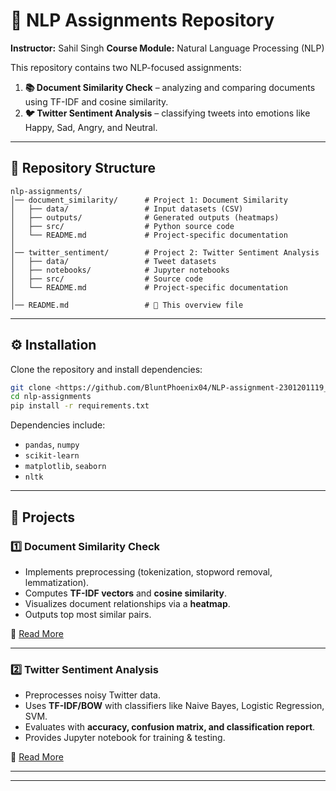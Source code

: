 # 📂 NLP Assignments Repository

**Instructor:** Sahil Singh
**Course Module:** Natural Language Processing (NLP)

This repository contains two NLP-focused assignments:

1. **📚 Document Similarity Check** – analyzing and comparing documents using TF-IDF and cosine similarity.
2. **🐦 Twitter Sentiment Analysis** – classifying tweets into emotions like Happy, Sad, Angry, and Neutral.

---

## 📁 Repository Structure

```
nlp-assignments/
│── document_similarity/      # Project 1: Document Similarity
│   ├── data/                 # Input datasets (CSV)
│   ├── outputs/              # Generated outputs (heatmaps)
│   ├── src/                  # Python source code
│   └── README.md             # Project-specific documentation
│
│── twitter_sentiment/        # Project 2: Twitter Sentiment Analysis
│   ├── data/                 # Tweet datasets
│   ├── notebooks/            # Jupyter notebooks
│   ├── src/                  # Source code
│   └── README.md             # Project-specific documentation
│
│── README.md                 # 🔹 This overview file
```

---

## ⚙️ Installation

Clone the repository and install dependencies:

```bash
git clone <https://github.com/BluntPhoenix04/NLP-assignment-2301201119_Siddhant.git>
cd nlp-assignments
pip install -r requirements.txt
```

Dependencies include:

* `pandas`, `numpy`
* `scikit-learn`
* `matplotlib`, `seaborn`
* `nltk`

---

## 🚀 Projects

### 1️⃣ Document Similarity Check

* Implements preprocessing (tokenization, stopword removal, lemmatization).
* Computes **TF-IDF vectors** and **cosine similarity**.
* Visualizes document relationships via a **heatmap**.
* Outputs top most similar pairs.

📄 [Read More](Document-Similarity-Checker/README.md)

---

### 2️⃣ Twitter Sentiment Analysis

* Preprocesses noisy Twitter data.
* Uses **TF-IDF/BOW** with classifiers like Naive Bayes, Logistic Regression, SVM.
* Evaluates with **accuracy, confusion matrix, and classification report**.
* Provides Jupyter notebook for training & testing.

📄 [Read More](Twitter-Sentiment-Analysis/README.md)

---

---

